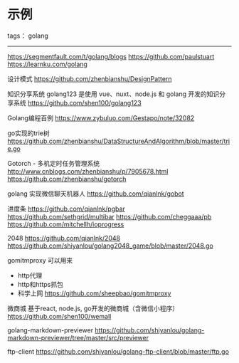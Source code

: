 # 示例

tags： golang

---
https://segmentfault.com/t/golang/blogs
https://github.com/paulstuart
https://learnku.com/golang

设计模式
https://github.com/zhenbianshu/DesignPattern

知识分享系统
golang123 是使用 vue、nuxt、node.js 和 golang 开发的知识分享系统
https://github.com/shen100/golang123

Golang编程百例
https://www.zybuluo.com/Gestapo/note/32082

go实现的trie树
https://github.com/zhenbianshu/DataStructureAndAlgorithm/blob/master/trie.go

Gotorch - 多机定时任务管理系统
http://www.cnblogs.com/zhenbianshu/p/7905678.html
https://github.com/zhenbianshu/gotorch

golang 实现微信聊天机器人
https://github.com/qianlnk/gobot


进度条
https://github.com/qianlnk/pgbar
https://github.com/sethgrid/multibar
https://github.com/cheggaaa/pb
https://github.com/mitchellh/ioprogress


2048
https://github.com/qianlnk/2048
https://github.com/shiyanlou/golang2048_game/blob/master/2048.go

gomitmproxy
可以用来
- http代理
- http和https抓包
- 科学上网
https://github.com/sheepbao/gomitmproxy

微商城
基于react, node.js, go开发的微商城（含微信小程序）
https://github.com/shen100/wemall



golang-markdown-previewer
https://github.com/shiyanlou/golang-markdown-previewer/tree/master/src/previewer

ftp-client
https://github.com/shiyanlou/golang-ftp-client/blob/master/ftp.go